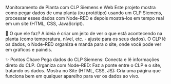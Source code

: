 Monitoramento de Planta com CLP Siemens e Web
Este projeto mostra como pegar dados de uma planta (ou protótipo) usando um CLP Siemens, processar esses dados com Node-RED e depois mostrá-los em tempo real em um site (HTML, CSS, JavaScript).

🚀 O que ele faz?
A ideia é criar um jeito de ver o que está acontecendo na planta (como temperatura, nível, etc. - ajuste para os seus dados). O CLP lê os dados, o Node-RED organiza e manda para o site, onde você pode ver em gráficos e painéis.

✨ Pontos Chave
Pega dados do CLP Siemens: Conecta e lê informações direto do CLP.
Organiza com Node-RED: Faz a ponte entre o CLP e o site, tratando os dados.
Mostra no Site (HTML, CSS, JS): Cria uma página que funciona bem em qualquer aparelho para ver os dados ao vivo.
